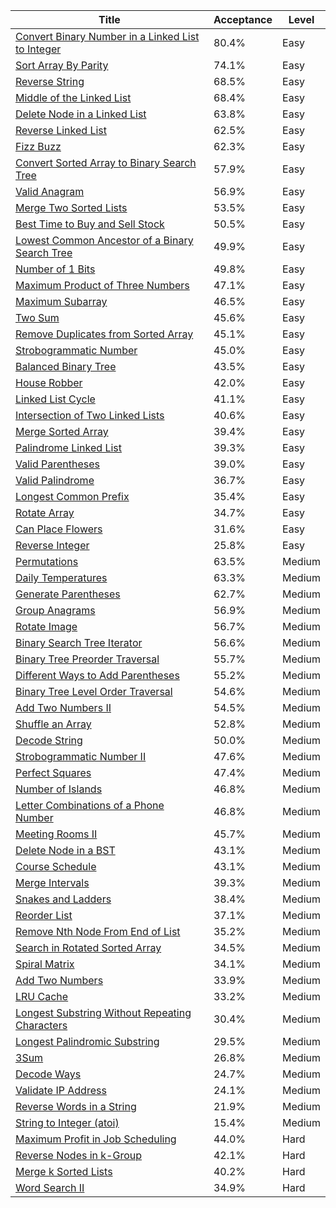 | Title                                                                                                                                | Acceptance   | Level   |
|--------------------------------------------------------------------------------------------------------------------------------------|--------------|---------|
| [Convert Binary Number in a Linked List to Integer](https://leetcode.com/problems/convert-binary-number-in-a-linked-list-to-integer) | 80.4%        | Easy    |
| [Sort Array By Parity](https://leetcode.com/problems/sort-array-by-parity)                                                           | 74.1%        | Easy    |
| [Reverse String](https://leetcode.com/problems/reverse-string)                                                                       | 68.5%        | Easy    |
| [Middle of the Linked List](https://leetcode.com/problems/middle-of-the-linked-list)                                                 | 68.4%        | Easy    |
| [Delete Node in a Linked List](https://leetcode.com/problems/delete-node-in-a-linked-list)                                           | 63.8%        | Easy    |
| [Reverse Linked List](https://leetcode.com/problems/reverse-linked-list)                                                             | 62.5%        | Easy    |
| [Fizz Buzz](https://leetcode.com/problems/fizz-buzz)                                                                                 | 62.3%        | Easy    |
| [Convert Sorted Array to Binary Search Tree](https://leetcode.com/problems/convert-sorted-array-to-binary-search-tree)               | 57.9%        | Easy    |
| [Valid Anagram](https://leetcode.com/problems/valid-anagram)                                                                         | 56.9%        | Easy    |
| [Merge Two Sorted Lists](https://leetcode.com/problems/merge-two-sorted-lists)                                                       | 53.5%        | Easy    |
| [Best Time to Buy and Sell Stock](https://leetcode.com/problems/best-time-to-buy-and-sell-stock)                                     | 50.5%        | Easy    |
| [Lowest Common Ancestor of a Binary Search Tree](https://leetcode.com/problems/lowest-common-ancestor-of-a-binary-search-tree)       | 49.9%        | Easy    |
| [Number of 1 Bits](https://leetcode.com/problems/number-of-1-bits)                                                                   | 49.8%        | Easy    |
| [Maximum Product of Three Numbers](https://leetcode.com/problems/maximum-product-of-three-numbers)                                   | 47.1%        | Easy    |
| [Maximum Subarray](https://leetcode.com/problems/maximum-subarray)                                                                   | 46.5%        | Easy    |
| [Two Sum](https://leetcode.com/problems/two-sum)                                                                                     | 45.6%        | Easy    |
| [Remove Duplicates from Sorted Array](https://leetcode.com/problems/remove-duplicates-from-sorted-array)                             | 45.1%        | Easy    |
| [Strobogrammatic Number](https://leetcode.com/problems/strobogrammatic-number)                                                       | 45.0%        | Easy    |
| [Balanced Binary Tree](https://leetcode.com/problems/balanced-binary-tree)                                                           | 43.5%        | Easy    |
| [House Robber](https://leetcode.com/problems/house-robber)                                                                           | 42.0%        | Easy    |
| [Linked List Cycle](https://leetcode.com/problems/linked-list-cycle)                                                                 | 41.1%        | Easy    |
| [Intersection of Two Linked Lists](https://leetcode.com/problems/intersection-of-two-linked-lists)                                   | 40.6%        | Easy    |
| [Merge Sorted Array](https://leetcode.com/problems/merge-sorted-array)                                                               | 39.4%        | Easy    |
| [Palindrome Linked List](https://leetcode.com/problems/palindrome-linked-list)                                                       | 39.3%        | Easy    |
| [Valid Parentheses](https://leetcode.com/problems/valid-parentheses)                                                                 | 39.0%        | Easy    |
| [Valid Palindrome](https://leetcode.com/problems/valid-palindrome)                                                                   | 36.7%        | Easy    |
| [Longest Common Prefix](https://leetcode.com/problems/longest-common-prefix)                                                         | 35.4%        | Easy    |
| [Rotate Array](https://leetcode.com/problems/rotate-array)                                                                           | 34.7%        | Easy    |
| [Can Place Flowers](https://leetcode.com/problems/can-place-flowers)                                                                 | 31.6%        | Easy    |
| [Reverse Integer](https://leetcode.com/problems/reverse-integer)                                                                     | 25.8%        | Easy    |
| [Permutations](https://leetcode.com/problems/permutations)                                                                           | 63.5%        | Medium  |
| [Daily Temperatures](https://leetcode.com/problems/daily-temperatures)                                                               | 63.3%        | Medium  |
| [Generate Parentheses](https://leetcode.com/problems/generate-parentheses)                                                           | 62.7%        | Medium  |
| [Group Anagrams](https://leetcode.com/problems/group-anagrams)                                                                       | 56.9%        | Medium  |
| [Rotate Image](https://leetcode.com/problems/rotate-image)                                                                           | 56.7%        | Medium  |
| [Binary Search Tree Iterator](https://leetcode.com/problems/binary-search-tree-iterator)                                             | 56.6%        | Medium  |
| [Binary Tree Preorder Traversal](https://leetcode.com/problems/binary-tree-preorder-traversal)                                       | 55.7%        | Medium  |
| [Different Ways to Add Parentheses](https://leetcode.com/problems/different-ways-to-add-parentheses)                                 | 55.2%        | Medium  |
| [Binary Tree Level Order Traversal](https://leetcode.com/problems/binary-tree-level-order-traversal)                                 | 54.6%        | Medium  |
| [Add Two Numbers II](https://leetcode.com/problems/add-two-numbers-ii)                                                               | 54.5%        | Medium  |
| [Shuffle an Array](https://leetcode.com/problems/shuffle-an-array)                                                                   | 52.8%        | Medium  |
| [Decode String](https://leetcode.com/problems/decode-string)                                                                         | 50.0%        | Medium  |
| [Strobogrammatic Number II](https://leetcode.com/problems/strobogrammatic-number-ii)                                                 | 47.6%        | Medium  |
| [Perfect Squares](https://leetcode.com/problems/perfect-squares)                                                                     | 47.4%        | Medium  |
| [Number of Islands](https://leetcode.com/problems/number-of-islands)                                                                 | 46.8%        | Medium  |
| [Letter Combinations of a Phone Number](https://leetcode.com/problems/letter-combinations-of-a-phone-number)                         | 46.8%        | Medium  |
| [Meeting Rooms II](https://leetcode.com/problems/meeting-rooms-ii)                                                                   | 45.7%        | Medium  |
| [Delete Node in a BST](https://leetcode.com/problems/delete-node-in-a-bst)                                                           | 43.1%        | Medium  |
| [Course Schedule](https://leetcode.com/problems/course-schedule)                                                                     | 43.1%        | Medium  |
| [Merge Intervals](https://leetcode.com/problems/merge-intervals)                                                                     | 39.3%        | Medium  |
| [Snakes and Ladders](https://leetcode.com/problems/snakes-and-ladders)                                                               | 38.4%        | Medium  |
| [Reorder List](https://leetcode.com/problems/reorder-list)                                                                           | 37.1%        | Medium  |
| [Remove Nth Node From End of List](https://leetcode.com/problems/remove-nth-node-from-end-of-list)                                   | 35.2%        | Medium  |
| [Search in Rotated Sorted Array](https://leetcode.com/problems/search-in-rotated-sorted-array)                                       | 34.5%        | Medium  |
| [Spiral Matrix](https://leetcode.com/problems/spiral-matrix)                                                                         | 34.1%        | Medium  |
| [Add Two Numbers](https://leetcode.com/problems/add-two-numbers)                                                                     | 33.9%        | Medium  |
| [LRU Cache](https://leetcode.com/problems/lru-cache)                                                                                 | 33.2%        | Medium  |
| [Longest Substring Without Repeating Characters](https://leetcode.com/problems/longest-substring-without-repeating-characters)       | 30.4%        | Medium  |
| [Longest Palindromic Substring](https://leetcode.com/problems/longest-palindromic-substring)                                         | 29.5%        | Medium  |
| [3Sum](https://leetcode.com/problems/3sum)                                                                                           | 26.8%        | Medium  |
| [Decode Ways](https://leetcode.com/problems/decode-ways)                                                                             | 24.7%        | Medium  |
| [Validate IP Address](https://leetcode.com/problems/validate-ip-address)                                                             | 24.1%        | Medium  |
| [Reverse Words in a String](https://leetcode.com/problems/reverse-words-in-a-string)                                                 | 21.9%        | Medium  |
| [String to Integer (atoi)](https://leetcode.com/problems/string-to-integer-atoi)                                                     | 15.4%        | Medium  |
| [Maximum Profit in Job Scheduling](https://leetcode.com/problems/maximum-profit-in-job-scheduling)                                   | 44.0%        | Hard    |
| [Reverse Nodes in k-Group](https://leetcode.com/problems/reverse-nodes-in-k-group)                                                   | 42.1%        | Hard    |
| [Merge k Sorted Lists](https://leetcode.com/problems/merge-k-sorted-lists)                                                           | 40.2%        | Hard    |
| [Word Search II](https://leetcode.com/problems/word-search-ii)                                                                       | 34.9%        | Hard    |